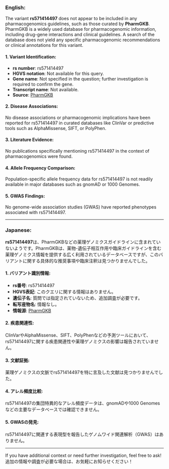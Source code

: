 ### English:
The variant **rs571414497** does not appear to be included in any pharmacogenomics guidelines, such as those curated by **PharmGKB**. PharmGKB is a widely used database for pharmacogenomic information, including drug-gene interactions and clinical guidelines. A search of the database does not yield any specific pharmacogenomic recommendations or clinical annotations for this variant.

#### 1. Variant Identification:
- **rs number**: rs571414497
- **HGVS notation**: Not available for this query.
- **Gene name**: Not specified in the question; further investigation is required to confirm the gene.
- **Transcript name**: Not available.
- **Source**: [PharmGKB](https://www.pharmgkb.org/)

#### 2. Disease Associations:
No disease associations or pharmacogenomic implications have been reported for rs571414497 in curated databases like ClinVar or predictive tools such as AlphaMissense, SIFT, or PolyPhen.

#### 3. Literature Evidence:
No publications specifically mentioning rs571414497 in the context of pharmacogenomics were found.

#### 4. Allele Frequency Comparison:
Population-specific allele frequency data for rs571414497 is not readily available in major databases such as gnomAD or 1000 Genomes.

#### 5. GWAS Findings:
No genome-wide association studies (GWAS) have reported phenotypes associated with rs571414497.

---

### Japanese:
**rs571414497**は、PharmGKBなどの薬理ゲノミクスガイドラインに含まれていないようです。PharmGKBは、薬物-遺伝子相互作用や臨床ガイドラインを含む薬理ゲノミクス情報を提供する広く利用されているデータベースですが、このバリアントに関する具体的な推奨事項や臨床注釈は見つかりませんでした。

#### 1. バリアント識別情報:
- **rs番号**: rs571414497
- **HGVS表記**: このクエリに関する情報はありません。
- **遺伝子名**: 質問では指定されていないため、追加調査が必要です。
- **転写産物名**: 情報なし。
- **情報源**: [PharmGKB](https://www.pharmgkb.org/)

#### 2. 疾患関連性:
ClinVarやAlphaMissense、SIFT、PolyPhenなどの予測ツールにおいて、rs571414497に関する疾患関連性や薬理ゲノミクスの影響は報告されていません。

#### 3. 文献証拠:
薬理ゲノミクスの文脈でrs571414497を特に言及した文献は見つかりませんでした。

#### 4. アレル頻度比較:
rs571414497の集団特異的なアレル頻度データは、gnomADや1000 Genomesなどの主要なデータベースでは確認できません。

#### 5. GWASの発見:
rs571414497に関連する表現型を報告したゲノムワイド関連解析（GWAS）はありません。

---

If you have additional context or need further investigation, feel free to ask!  
追加の情報や調査が必要な場合は、お気軽にお知らせください！